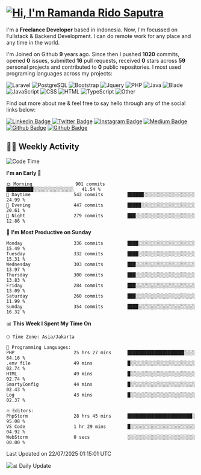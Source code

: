 # [![Hi, I'm Ramanda Rido Saputra](https://readme-typing-svg.herokuapp.com?size=24&vCenter=true&lines=%F0%9F%91%8B+Hi%2C+I'm+Ramanda+Rido+Saputra+;%F0%9F%92%BB+Fullstack+Web+Developer+)](https://git.io/typing-svg)

I'm a **Freelance Developer** based in indonesia. Now, I'm focussed on Fullstack & Backend Development. I can do remote work for any place and any time in the world.

I'm Joined on Github **9** years ago. Since then I pushed **1020** commits, opened **0** issues, submitted **16** pull requests, received **0** stars across **59** personal projects and contributed to **0** public repositories.
I most used programing languages across my projects:

![Laravel](https://img.shields.io/badge/Laravel-FF2D20?flat&logo=laravel&logoColor=white)
![PostgreSQL](https://img.shields.io/badge/PostgreSQL-316192?flat&logo=postgresql&logoColor=white)
![Bootstrap](https://img.shields.io/badge/Bootstrap-563D7C?flat&logo=bootstrap&logoColor=white)
![Jquery](https://img.shields.io/badge/jQuery-0769AD?flat&logo=jquery&logoColor=white)
![PHP](https://img.shields.io/badge/-PHP-%234F5D95?style=flat&logo=PHP&logoColor=white)
![Java](https://img.shields.io/badge/-Java-%23b07219?style=flat&logo=Java&logoColor=white)
![Blade](https://img.shields.io/badge/-Blade-%23f7523f?style=flat&logo=Blade&logoColor=white)
![JavaScript](https://img.shields.io/badge/-JavaScript-%23f1e05a?style=flat&logo=JavaScript&logoColor=white)
![CSS](https://img.shields.io/badge/-CSS-%23663399?style=flat&logo=CSS&logoColor=white)
![HTML](https://img.shields.io/badge/-HTML-%23e34c26?style=flat&logo=HTML&logoColor=white)
![TypeScript](https://img.shields.io/badge/-TypeScript-%233178c6?style=flat&logo=TypeScript&logoColor=white)
![Other](https://img.shields.io/badge/-Other-%23ededed?style=flat&logo=Other&logoColor=white)

Find out more about me & feel free to say hello through any of the social links below:

[![Linkedin Badge](https://img.shields.io/badge/-ramandaaridogh-blue?style=flat&logo=Linkedin&logoColor=white&link=https://www.linkedin.com/in/ramanda-rido-saputra/)](https://www.linkedin.com/in/ramanda-rido-saputra/)
[![Twitter Badge](https://img.shields.io/badge/-ramandaaridogh-%231DA1F2.svg?style=flat&logo=twitter&logoColor=white&link=https://www.twitter.com/ramandaaridogh)](https://www.twitter.com/ramandaaridogh/)
[![Instagram Badge](https://img.shields.io/badge/-ramandaaridogh-purple?style=flat&logo=instagram&logoColor=white&link=https://instagram.com/ramandaaridogh_/)](https://instagram.com/ramandaaridogh_)
[![Medium Badge](https://img.shields.io/badge/-@ramandaaridogh-%2312100E.svg?style=flat&logo=Medium&logoColor=white&link=https://medium.com/@ramandaaridogh/)](https://medium.com/@ramandaaridogh)
[![Github Badge](https://img.shields.io/badge/-@ramandaaridogh-100000.svg?style=flat&logo=github&logoColor=white&link=https://github.com/ramandaaridogh)](https://github.com/ramandaaridogh)
[![Github Badge](https://img.shields.io/badge/-@mxcode-100000.svg?style=flat&logo=github&logoColor=white&link=https://github.com/ramanda-mxcode)](https://github.com/ramanda-mxcode)

## 👨‍💻 Weekly Activity
<!--START_SECTION:waka-->
![Code Time](http://img.shields.io/badge/Code%20Time-1%2C405%20hrs%2023%20mins-blue)

**I'm an Early 🐤** 

```text
🌞 Morning                901 commits         ██████████░░░░░░░░░░░░░░░   41.54 % 
🌆 Daytime                542 commits         ██████░░░░░░░░░░░░░░░░░░░   24.99 % 
🌃 Evening                447 commits         █████░░░░░░░░░░░░░░░░░░░░   20.61 % 
🌙 Night                  279 commits         ███░░░░░░░░░░░░░░░░░░░░░░   12.86 % 
```
📅 **I'm Most Productive on Sunday** 

```text
Monday                   336 commits         ████░░░░░░░░░░░░░░░░░░░░░   15.49 % 
Tuesday                  332 commits         ████░░░░░░░░░░░░░░░░░░░░░   15.31 % 
Wednesday                303 commits         ███░░░░░░░░░░░░░░░░░░░░░░   13.97 % 
Thursday                 300 commits         ███░░░░░░░░░░░░░░░░░░░░░░   13.83 % 
Friday                   284 commits         ███░░░░░░░░░░░░░░░░░░░░░░   13.09 % 
Saturday                 260 commits         ███░░░░░░░░░░░░░░░░░░░░░░   11.99 % 
Sunday                   354 commits         ████░░░░░░░░░░░░░░░░░░░░░   16.32 % 
```


📊 **This Week I Spent My Time On** 

```text
🕑︎ Time Zone: Asia/Jakarta

💬 Programming Languages: 
PHP                      25 hrs 27 mins      █████████████████████░░░░   84.16 % 
.env file                49 mins             █░░░░░░░░░░░░░░░░░░░░░░░░   02.74 % 
HTML                     49 mins             █░░░░░░░░░░░░░░░░░░░░░░░░   02.74 % 
SmartyConfig             44 mins             █░░░░░░░░░░░░░░░░░░░░░░░░   02.43 % 
Log                      43 mins             █░░░░░░░░░░░░░░░░░░░░░░░░   02.37 % 

🔥 Editors: 
PhpStorm                 28 hrs 45 mins      ████████████████████████░   95.08 % 
VS Code                  1 hr 29 mins        █░░░░░░░░░░░░░░░░░░░░░░░░   04.92 % 
WebStorm                 0 secs              ░░░░░░░░░░░░░░░░░░░░░░░░░   00.00 % 
```


 Last Updated on 22/07/2025 01:15:01 UTC
<!--END_SECTION:waka-->

![📊 Daily Update](https://github.com/ramandaaridogh/ramandaaridogh/actions/workflows/update-activity.yml/badge.svg)
